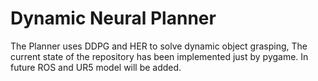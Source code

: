 # Dynamic Neural Planner

The Planner uses DDPG and HER to solve dynamic object grasping, The current state of the repository
has been implemented just by pygame. In future ROS and UR5 model will be added.
